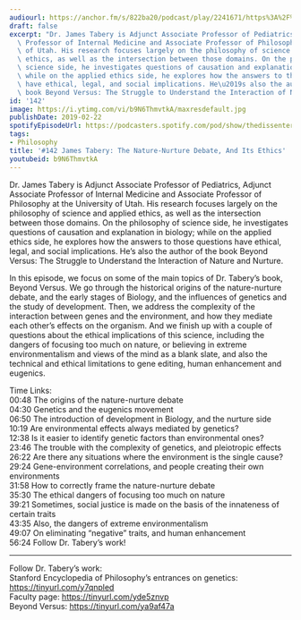 ```yaml
---
audiourl: https://anchor.fm/s/822ba20/podcast/play/2241671/https%3A%2F%2Fd3ctxlq1ktw2nl.cloudfront.net%2Fproduction%2F2019-0-31%2F9121915-44100-2-413bc84eb8faf.m4a
draft: false
excerpt: "Dr. James Tabery is Adjunct Associate Professor of Pediatrics, Adjunct Associate\
  \ Professor of Internal Medicine and Associate Professor of Philosophy at the University\
  \ of Utah. His research focuses largely on the philosophy of science and applied\
  \ ethics, as well as the intersection between those domains. On the philosophy of\
  \ science side, he investigates questions of causation and explanation in biology;\
  \ while on the applied ethics side, he explores how the answers to those questions\
  \ have ethical, legal, and social implications. He\u2019s also the author of the\
  \ book Beyond Versus: The Struggle to Understand the Interaction of Nature and Nurture."
id: '142'
image: https://i.ytimg.com/vi/b9N6ThmvtkA/maxresdefault.jpg
publishDate: 2019-02-22
spotifyEpisodeUrl: https://podcasters.spotify.com/pod/show/thedissenter/episodes/142-James-Tabery-The-Nature-Nurture-Debate--And-Its-Ethics-e32tm7
tags:
- Philosophy
title: '#142 James Tabery: The Nature-Nurture Debate, And Its Ethics'
youtubeid: b9N6ThmvtkA
---
```

<div class="timelinks">

Dr. James Tabery is Adjunct Associate Professor of Pediatrics, Adjunct Associate Professor of Internal Medicine and Associate Professor of Philosophy at the University of Utah. His research focuses largely on the philosophy of science and applied ethics, as well as the intersection between those domains. On the philosophy of science side, he investigates questions of causation and explanation in biology; while on the applied ethics side, he explores how the answers to those questions have ethical, legal, and social implications. He’s also the author of the book Beyond Versus: The Struggle to Understand the Interaction of Nature and Nurture.

In this episode, we focus on some of the main topics of Dr. Tabery’s book, Beyond Versus. We go through the historical origins of the nature-nurture debate, and the early stages of Biology, and the influences of genetics and the study of development. Then, we address the complexity of the interaction between genes and the environment, and how they mediate each other’s effects on the organism. And we finish up with a couple of questions about the ethical implications of this science, including the dangers of focusing too much on nature, or believing in extreme environmentalism and views of the mind as a blank slate, and also the technical and ethical limitations to gene editing, human enhancement and eugenics.

Time Links:  
<time>00:48</time> The origins of the nature-nurture debate  
<time>04:30</time> Genetics and the eugenics movement                               
<time>06:50</time> The introduction of development in Biology, and the nurture side                
<time>10:19</time> Are environmental effects always mediated by genetics?                
<time>12:38</time> Is it easier to identify genetic factors than environmental ones?  
<time>23:46</time> The trouble with the complexity of genetics, and pleiotropic effects         
<time>26:22</time> Are there any situations where the environment is the single cause?          
<time>29:24</time> Gene-environment correlations, and people creating their own environments       
<time>31:58</time> How to correctly frame the nature-nurture debate  
<time>35:30</time> The ethical dangers of focusing too much on nature  
<time>39:21</time> Sometimes, social justice is made on the basis of the innateness of certain traits    
<time>43:35</time> Also, the dangers of extreme environmentalism  
<time>49:07</time> On eliminating “negative” traits, and human enhancement  
<time>56:24</time> Follow Dr. Tabery’s work!

---

Follow Dr. Tabery’s work:  
Stanford Encyclopedia of Philosophy’s entrances on genetics: https://tinyurl.com/y7qnpled  
Faculty page: https://tinyurl.com/yde5znvp  
Beyond Versus: https://tinyurl.com/ya9af47a
</div>

